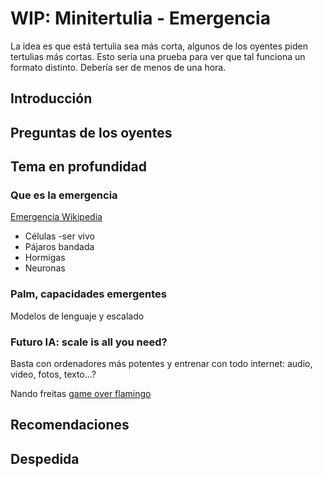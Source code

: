 # WIP: Minitertulia - Emergencia

La idea es que está tertulia sea más corta, algunos de los oyentes piden tertulias más cortas. Esto sería una prueba para ver que tal funciona un formato distinto. Debería ser de menos de una hora.

## Introducción

## Preguntas de los oyentes

## Tema en profundidad

### Que es la emergencia

[Emergencia Wikipedia](https://es.wikipedia.org/wiki/Emergencia_(filosof%C3%ADa))

- Células -ser vivo
- Pájaros bandada
- Hormigas
- Neuronas

### Palm, capacidades emergentes

Modelos de lenguaje y escalado

### Futuro IA: scale is all you need?

Basta con ordenadores más potentes y entrenar con todo internet: audio, video, fotos, texto...?

Nando freitas [game over flamingo](https://twitter.com/NandoDF/status/1523591529671012354)

## Recomendaciones

## Despedida
